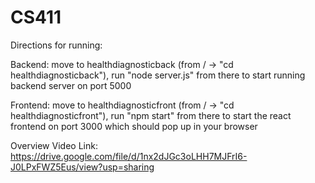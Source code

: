 # CS411
Directions for running:

Backend: move to healthdiagnosticback (from / -> "cd healthdiagnosticback"), run "node server.js" from there to start running backend server on port 5000

Frontend: move to healthdiagnosticfront (from / -> "cd healthdiagnosticfront"), run "npm start" from there to start the react frontend on port 3000 which should pop up in your browser

Overview Video Link: https://drive.google.com/file/d/1nx2dJGc3oLHH7MJFrI6-J0LPxFWZ5Eus/view?usp=sharing
